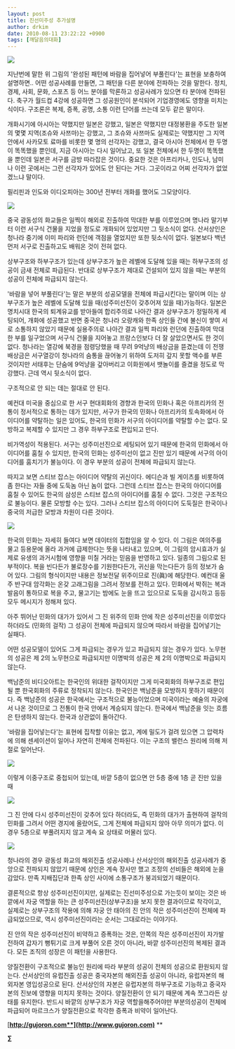 ```yaml
---
layout: post
title: 진선미주성 추가설명
author: drkim
date: 2010-08-11 23:22:22 +0900
tags: [깨달음의대화]
---
```

  


![](http://gujoron.com/xe//files/attach/images/198/440/108/111.GIF)



지난번에 말한 위 그림의 '완성된 패턴에 바람을 집어넣어 부풀린다'는 표현을 보충하여 설명하면.. 어떤 성공사례를 만들면, 그 패턴을 다른 분야에 전파하는 것을 말한다. 정치, 경제, 사회, 문화, 스포츠 등 어느 분야를 막론하고 성공사례가 있으면 타 분야에 전파된다. 축구가 월드컵 4강에 성공하면 그 성공원인이 분석되어 기업경영에도 영향을 미치는 식이다. 구조론은 복제, 증폭, 공명, 소통 이런 단어를 쓰는데 모두 같은 말이다.



개화시기에 아시아는 약했지만 일본은 강했고, 일본은 약했지만 대정봉환을 주도한 일본의 몇몇 지역(조슈와 사쯔마)는 강했고, 그 조슈와 사쯔마도 실제로는 약했지만 그 지역 안에서 사카모토 료마를 비롯한 몇 명의 선각자는 강했고, 결국 아시아 전체에서 한 두명이 똑똑했을 뿐인데, 지금 아시아는 다시 일어났고, 또 일본 전체에서 한 두명이 똑똑했을 뿐인데 일본은 서구를 금방 따라잡은 것이다. 중요한 것은 아프리카나, 인도나, 남미나 이런 곳에서는 그런 선각자가 있어도 안 된다는 거다. 그곳이라고 어찌 선각자가 없었겠느냐 말이다.



필리핀과 인도와 이디오피아는 300년 전부터 개화를 했어도 그모양이다.



![](http://gujoron.com/xe//files/attach/images/7350/847/108/c0079043f2ba379b.jpg)



중국 광동성의 화교들은 일찍이 해외로 진출하여 막대한 부를 이루었으며 명나라 말기부터 이런 서구식 건물을 지었을 정도로 개화되어 있었지만 그 뒷소식이 없다. 산서상인은 청나라 중기에 이미 파리와 런던에 객점을 열었지만 또한 뒷소식이 없다. 일본보다 백년 먼저 서구로 진출하고도 배워온 것이 전혀 없다.



상부구조와 하부구조가 있는데 상부구조가 높은 레벨에 도달해 있을 때는 하부구조의 성공이 금새 전체로 파급된다. 반대로 상부구조가 제대로 건설되어 있지 않을 때는 부분의 성공이 전체에 파급되지 않는다. 



'바람을 넣어 부풀린다'는 말은 부분의 성공모델을 전체에 파급시킨다는 말이며 이는 상부구조가 높은 레벨에 도달해 있을 때(성주미선진이 갖추어져 있을 때)가능하다. 일본은 명치시대 한국의 퇴계유교를 받아들여 합리주의로 나아간 결과 상부구조가 정밀하게 세팅되어, 개화에 성공했고 반면 중국은 청나라 오랑캐와 한족 상인들 간에 불신이 쌓여 서로 소통하지 않았기 때문에 실용주의로 나아간 결과 일찍 파리와 런던에 진출하여 막대한 부를 일구었으며 서구식 건물을 지어놓고 프랑스인보다 더 잘 살았으면서도 한 것이 없다. 청나라는 열강에 북경을 점령당했을 때 무려 9억냥의 배상금을 뜯겼는데 이 전쟁배상금은 서구열강이 청나라의 숨통을 끊어놓기 위하여 도저히 갚지 못할 액수를 부른 것이지만 서태후는 단숨에 9억냥을 갚아버리고 이화원에서 뱃놀이를 즐겼을 정도로 막강했다. 근데 역시 뒷소식이 없다.



구조적으로 안 되는 데는 절대로 안 된다.



예컨대 미국을 중심으로 한 서구 현대회화의 경향과 한국의 민화나 혹은 아프리카의 전통이 정서적으로 통하는 데가 있지만, 서구가 한국의 민화나 아프리카의 토속화에서 아이디어를 약탈하는 일은 있어도, 한국의 민화가 서구의 아이디어를 약탈할 수는 없다. 모방하고 복제할 수 있지만 그 경우 하부구조로 편입되고 만다.



비가역성이 적용된다. 서구는 성주미선진으로 세팅되어 있기 때문에 한국의 민화에서 아이디어를 훔칠 수 있지만, 한국의 민화는 성주미선이 없고 진만 있기 때문에 서구의 아이디어를 훔치기가 불능이다. 이 경우 부분의 성공이 전체에 파급되지 않는다.



따지고 보면 스티브 잡스는 아이디어 약탈의 귀신이다. 에디슨과 빌 게이츠를 비롯하여 좀 한다는 자들 중에 도둑놈 아닌 놈이 없다. 그런데 스티브 잡스는 한국의 아이디어를 훔칠 수 있어도 한국의 삼성은 스티브 잡스의 아이디어를 훔칠 수 없다. 그것은 구조적으로 불능이다. 물론 모방할 수는 있다. 그러나 스티브 잡스의 아이디어 도둑질은 한국이나 중국의 저급한 모방과 차원이 다른 것이다.



![](http://gujoron.com/xe//files/attach/images/198/958/108/10-1-n.jpg)



한국의 민화는 자세히 들여다 보면 데이터의 집합임을 알 수 있다. 이 그림은 여의주를 물고 등용문에 올라 과거에 급제한다는 뜻을 나타내고 있으며, 이 그림의 암시효과가 실제로 유생의 과거시험에 영향을 미칠 거라는 믿음을 반영하고 있다. 일종의 그림으로 된 부적이다. 복을 빈다든가 불로장수를 기원한다든가, 귀신을 막는다든가 등의 정보가 숨어 있다. 그림의 형식이지만 내용은 정보전달 위주이므로 진(眞)에 해당한다. 예컨대 울주 반구대 암각화는 온갖 고래그림을 그려서 정보를 전하고 있다. 민화에서 박쥐는 복과 발음이 통하므로 복을 주고, 물고기는 밤에도 눈을 뜨고 있으므로 도둑을 감시하고 등등 모두 메시지가 정해져 있다.



아주 뛰어난 민화의 대가가 있어서 그 진 위주의 민화 안에 작은 성주미선진을 이루었다 하더라도 (민화의 걸작) 그 성공이 전체에 파급되지 않으며 따라서 바람을 집어넣기는 실패다.



어떤 성공모델이 있어도 그게 파급되는 경우가 있고 파급되지 않는 경우가 있다. 노무현의 성공은 제 2의 노무현으로 파급되지만 이명박의 성공은 제 2의 이명박으로 파급되지 않는다.



백남준의 비디오아트는 한국인의 위대한 걸작이지만 그게 미국회화의 하부구조로 편입될 뿐 한국회화의 주류로 정착되지 않는다. 한국인은 백남준을 모방하지 못하기 때문이다. 즉 백남준의 성공은 한국에서는 구조적으로 불능이었으며 미국이라는 예술의 자궁에서 나온 것이므로 그 전통이 한국 안에서 계승되지 않는다. 한국에서 백남준을 잇는 흐름은 탄생하지 않는다. 한국과 상관없이 돌아간다. 



'바람을 집어넣는다'는 표현에 집착할 이유는 없고, 계에 밀도가 걸려 있으면 그 압력차에 의해 센세이션이 일어나 자연히 전체에 전파된다. 이는 구조의 밸런스 원리에 의해 저절로 일어난다. 



![](http://gujoron.com/xe//files/attach/images/198/945/108/546.GIF)



이렇게 이중구조로 중첩되어 있는데, 바깥 5층이 없으면 안 5층 중에 1층 곧 진만 있을 때 





![](http://gujoron.com/xe//files/attach/images/198/945/108/547.GIF)



그 진 안에 다시 성주미선진이 갖추어 있다 하더라도, 즉 민화의 대가가 출현하여 걸작의 민화를 그려서 어떤 경지에 올랐어도, 그게 전체에 파급되지 않아 아무 의미가 없다. 이 경우 5층으로 부풀려지지 않고 계속 요 상태로 머물러 있다.



![](http://gujoron.com/xe//files/attach/images/198/954/108/546.GIF)

  
   
청나라의 경우 광동성 화교의 해외진출 성공사례나 산서상인의 해외진출 성공사례가 중앙으로 전파되지 않았기 때문에 상인은 계속 장사만 했고 조정의 선비들은 해외에 눈을 감았다. 만족 지배집단과 한족 상인 사이에 소통구조가 붕괴되었기 때문이다.  


  
결론적으로 항상 성주미선진이지만, 실제로는 진선미주성으로 가는듯이 보이는 것은 바깥에서 자궁 역할을 하는 큰 성주미선진(상부구조)을 보지 못한 결과이므로 착각이고, 실제로는 상부구조의 작용에 의해 자궁 안 태아의 진 안의 작은 성주미선진이 전체에 파급되었으므로, 역시 성주미선진이라는 순서는 그대로라는 이야기다.



진 안의 작은 성주미선진이 비약하고 증폭하는 것은, 안쪽의 작은 성주미선진이 자가발전하여 갑자기 뻥튀기로 크게 부풀어 오른 것이 아니라, 바깥 성주미선진의 복제된 결과다. 모든 조직의 성장은 이 패턴을 사용한다.   
   
양질전환이 구조적으로 불능인 원리에 따라 부분의 성공이 전체의 성공으로 환원되지 않는다. 산서상인의 유럽진출 성공은 중국자본의 해외진출 성공이 아니라, 유럽자본의 해외자본 영입성공으로 된다. 산서상인의 자본은 유럽자본의 하부구조로 기능하고 중국자본의 진보에 영향을 미치지 못하는 것이다. 양질전환이 안 되기 때문에 계속 쪼그라든 상태를 유지한다. 반드시 바깥의 상부구조가 자궁 역할을해주어야만 부분의성공이 전체에 파급되어 마르크스가 양질전환으로 착각한 증폭과 비약이 일어난다.   












[**http://gujoron.com**](http://www.gujoron.com)** 
**

**∑**